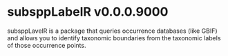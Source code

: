 # subsppLabelR v0.0.0.9000

subsppLavelR is a package that queries occurrence databases (like GBIF) and allows you to identify taxonomic boundaries from the taxonomic labels of those occurrence points.
